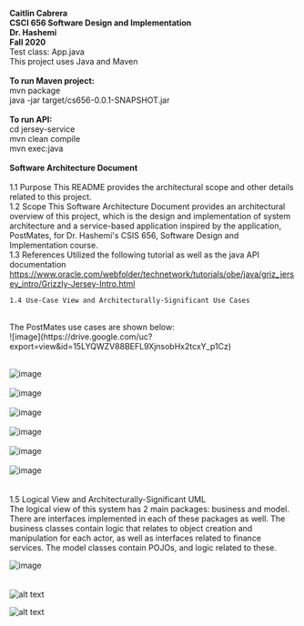 
**Caitlin Cabrera <br>
CSCI 656 Software Design and Implementation <br>
Dr. Hashemi <br>
Fall 2020**
<br>
Test class: App.java
<br>
This project uses Java and Maven 
<br>
<br>
**To run Maven project:** 
<br>
mvn package
<br>
java -jar target/cs656-0.0.1-SNAPSHOT.jar
<br>
<br>
**To run API:** 
<br>
cd jersey-service
<br>
mvn clean compile 
<br>
mvn exec:java
<br>
<br>
**Software Architecture Document**
<br>
<br>
    1.1 Purpose
        This README provides the architectural scope and other details related to this project. 
<br>
    1.2 Scope
        This Software Architecture Document provides an architectural overview of this project, which is the design and implementation of system architecture and a service-based application inspired by the application, PostMates, for Dr. Hashemi's CSIS 656, Software Design and Implementation course. 
<br>
    1.3 References 
        Utilized the following tutorial as well as the java API documentation https://www.oracle.com/webfolder/technetwork/tutorials/obe/java/griz_jersey_intro/Grizzly-Jersey-Intro.html
<br>
    
    1.4 Use-Case View and Architecturally-Significant Use Cases
<br>
    The PostMates use cases are shown below:
    <br>
    ![image](https://drive.google.com/uc?export=view&id=15LYQWZV88BEFL9XjnsobHx2tcxY_p1Cz)
    <br>

<br>

![image](https://drive.google.com/uc?export=view&id=1hzG1qKrGha0it2P2MLZ8KWn5wjAMsc-S)
<br>
<br>
![image](https://drive.google.com/uc?export=view&id=1teW5FMuSvJHS1__Lg8PhrMnql9b2m-5h)
<br>
<br>
![image](https://drive.google.com/uc?export=view&id=1RWb7JtudlyQzKLZil37Vzlnr-3fNPZEX)
<br>
<br>
![image](https://drive.google.com/uc?export=view&id=1VwkJB3A1el_O6WU99g38s-kAdQtYtYed)
<br>
<br>
![image](https://drive.google.com/uc?export=view&id=10iLtoMaCtImM0HtxQmDERqbhzn313ETN)
<br>
<br>
![image](https://drive.google.com/uc?export=view&id=15THd8-rEjHPjScjA8LtCImjyLzx1huOV)
<br>
<br>
<br>
    1.5 Logical View and Architecturally-Significant UML
    <br>
    The logical view of this system has 2 main packages: business and model. There are interfaces implemented in each of these packages as well. The business classes contain logic that relates to object creation and manipulation for each actor, as well as interfaces related to finance services. The model classes contain POJOs, and logic related to these. 
    <br>

![image](https://drive.google.com/uc?export=view&id=16vI603xK_QtH_eRK8CgVmKO5CdEt1oVX)
<br>
<br>
<br>
![alt text](https://www.bestdesigns.co/uploads/inspiration_images/9200/990__1531237314_64_Postmates%20Top%20Logo%20Design_33c6a97d3177.jpeg)



![alt text](https://www.theindianwire.com/wp-content/uploads/2018/06/java.jpg)
